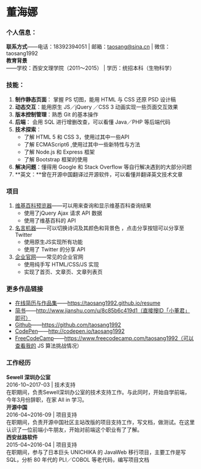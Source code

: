 # 董海娜
### 个人信息：

**联系方式**——电话：18392394051 | 邮箱：taosang@sina.cn | 微信：taosang1992 <br>
**教育背景**——学校：西安文理学院（2011～2015） | 学历：统招本科（生物科学）

### 技能：
1. **制作静态页面**： 掌握 PS 切图，能用 HTML 与 CSS 还原 PSD 设计稿
2. **动态交互**：能用原生 JS／jQuery ／CSS 3 动画实现一些页面交互效果
3. **版本控制管理**：熟悉 Git 的基本操作
4. **后端**： 会用 SQL 进行增删改查，可以看懂 Java／PHP 等后端代码
5. **技术探索**：
    - 了解 HTML 5 和 CSS 3，使用过其中一些API
    - 了解 ECMAScript6 ,使用过其中一些新特性与方法
    - 了解 Node.js 和 Express 框架
    - 了解 Bootstrap 框架的使用
6. **解决问题**：懂得用 Google 和 Stack Overflow 等自行解决遇到的大部分问题
7. **英文：**曾在开源中国翻译过开源软件，可以看懂并翻译英文技术文章   

### 项目
1. [维基百科预览器](https://codepen.io/taosang1992/full/Emyxjy)——可以用来查询和显示维基百科查询结果<br>
    - 使用了jQuery Ajax 请求 API 数据
    - 使用了维基百科的 API
2. [名言机器](https://codepen.io/taosang1992/full/qrQroX/)——可以切换诗词及其颜色和背景色
，点击分享按钮可以分享至 Twitter<br>
    - 使用原生JS实现所有功能
    - 使用了 Twitter 的分享 API
3. [企业官网](https://taosang1992.github.io/WebSite/imooc/)——常见的企业官网<br>
    - 使用纯手写 HTML/CSS/JS 实现
    - 实现了首页、文章页、文章列表页

### 更多作品链接
- [在线简历与作品集](https://taosang1992.github.io/resume)——https://taosang1992.github.io/resume
- [简书](http://www.jianshu.com/u/8c85b6c419d1)——http://www.jianshu.com/u/8c85b6c419d1（直接搜ID「小董君」即可）
- [Github](https://github.com/taosang1992)——https://github.com/taosang1992
- [CodePen](http://codepen.io/taosang1992/pens/public/)——http://codepen.io/taosang1992
- [FreeCodeCamp](https://www.freecodecamp.com/taosang1992)——https://www.freecodecamp.com/taosang1992（可以查看我的 JS 算法挑战情况）

### 工作经历
**Sewell 深圳办公室**<br>
2016-10~2017-03 | 技术支持<br>
在职期间，负责Sewell深圳办公室的技术支持工作。与此同时，开始自学前端，今年3月份辞职，在家 All in 学习。<br>
**开源中国**<br>
2016-04~2016-09 | 项目支持<br>
在职期间，负责开源中国社区主站改版的项目支持工作，写文档，做测试。在这里认识了一位前端小牛朋友，开始对前端这个职业有了了解。<br>
**西安丝路软件**<br>
2015-04~2016-04 | 项目支持<br>
在职期间，参与了日本巨头 UNICHIKA 的 JavaWeb 移行项目，主要工作是写SQL，分析 80 年代的 PLI／COBOL 等老代码，编写项目文档
